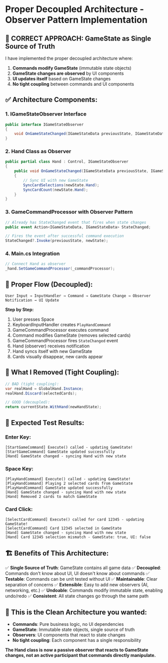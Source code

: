 # Proper Decoupled Architecture - Observer Pattern Implementation

## 🎯 **CORRECT APPROACH: GameState as Single Source of Truth**

I have implemented the proper decoupled architecture where:

1. **Commands modify GameState** (immutable state objects)
2. **GameState changes are observed** by UI components 
3. **UI updates itself** based on GameState changes
4. **No tight coupling** between commands and UI components

## ✅ **Architecture Components:**

### **1. IGameStateObserver Interface**
```csharp
public interface IGameStateObserver
{
    void OnGameStateChanged(IGameStateData previousState, IGameStateData newState);
}
```

### **2. Hand Class as Observer**
```csharp
public partial class Hand : Control, IGameStateObserver
{
    public void OnGameStateChanged(IGameStateData previousState, IGameStateData newState)
    {
        // Sync UI with new GameState
        SyncCardSelections(newState.Hand);
        SyncCardCount(newState.Hand);
    }
}
```

### **3. GameCommandProcessor with Observer Pattern**
```csharp
// Already has StateChanged event that fires when state changes
public event Action<IGameStateData, IGameStateData> StateChanged;

// Fires the event after successful command execution
StateChanged?.Invoke(previousState, newState);
```

### **4. Main.cs Integration**
```csharp
// Connect Hand as observer
_hand.SetGameCommandProcessor(_commandProcessor);
```

## 🔄 **Proper Flow (Decoupled):**

```
User Input → InputHandler → Command → GameState Change → Observer Notification → UI Update
```

**Step by Step:**
1. User presses Space
2. KeyboardInputHandler creates `PlayHandCommand`
3. GameCommandProcessor executes command
4. Command modifies GameState (removes selected cards)
5. GameCommandProcessor fires `StateChanged` event
6. Hand (observer) receives notification
7. Hand syncs itself with new GameState
8. Cards visually disappear, new cards appear

## 🚫 **What I Removed (Tight Coupling):**

```csharp
// BAD (tight coupling):
var realHand = GlobalHand.Instance;
realHand.Discard(selectedCards);

// GOOD (decoupled):
return currentState.WithHand(newHandState);
```

## 🧪 **Expected Test Results:**

### **Enter Key:**
```
[StartGameCommand] Execute() called - updating GameState!
[StartGameCommand] GameState updated successfully
[Hand] GameState changed - syncing Hand with new state
```

### **Space Key:**
```
[PlayHandCommand] Execute() called - updating GameState!
[PlayHandCommand] Playing 2 selected cards from GameState
[PlayHandCommand] GameState updated successfully
[Hand] GameState changed - syncing Hand with new state
[Hand] Removed 2 cards to match GameState
```

### **Card Click:**
```
[SelectCardCommand] Execute() called for card 12345 - updating GameState!
[SelectCardCommand] Card 12345 selected in GameState
[Hand] GameState changed - syncing Hand with new state
[Hand] Card 12345 selection mismatch - GameState: true, UI: false
```

## 🏗️ **Benefits of This Architecture:**

✅ **Single Source of Truth**: GameState contains all game data
✅ **Decoupled**: Commands don't know about UI, UI doesn't know about commands
✅ **Testable**: Commands can be unit tested without UI
✅ **Maintainable**: Clear separation of concerns
✅ **Extensible**: Easy to add new observers (AI, networking, etc.)
✅ **Undoable**: Commands modify immutable state, enabling undo/redo
✅ **Consistent**: All state changes go through the same path

## 🎯 **This is the Clean Architecture you wanted:**

- **Commands**: Pure business logic, no UI dependencies
- **GameState**: Immutable state objects, single source of truth
- **Observers**: UI components that react to state changes
- **No tight coupling**: Each component has a single responsibility

**The Hand class is now a passive observer that reacts to GameState changes, not an active participant that commands directly manipulate.**